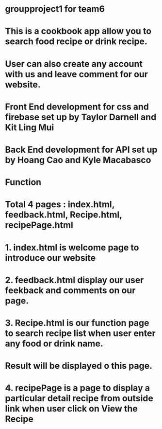 # groupproject1 for team6

# This is a cookbook app allow you to search food recipe or drink recipe.
# User can also create any account with us and leave comment for our website.

# Front End development for css and firebase set up by Taylor Darnell and Kit Ling Mui
# Back End development for API set up by Hoang Cao and Kyle Macabasco

# Function
# Total 4 pages : index.html, feedback.html, Recipe.html, recipePage.html
# 1. index.html is welcome page to introduce our website
# 2. feedback.html display our user feekback and comments on our page. 
# 3. Recipe.html is our function page to search recipe list when user enter any food or drink name.
#    Result will be displayed o this page.
# 4. recipePage is a page to display a particular detail recipe from outside link when user click on View the Recipe 

